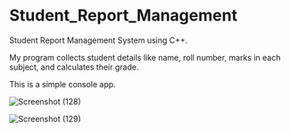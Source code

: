 # Student_Report_Management
Student Report Management System using C++.

My program collects student details like name, roll number, marks in each subject, and calculates their grade. 

This is a simple console app. 


![Screenshot (128)](https://user-images.githubusercontent.com/84783465/162424017-aa0e23a6-5d91-4482-8670-773f22c5c2d4.png)


![Screenshot (129)](https://user-images.githubusercontent.com/84783465/162424044-cc3ebdaf-9773-4219-82f3-43616c2e3d0a.png)


